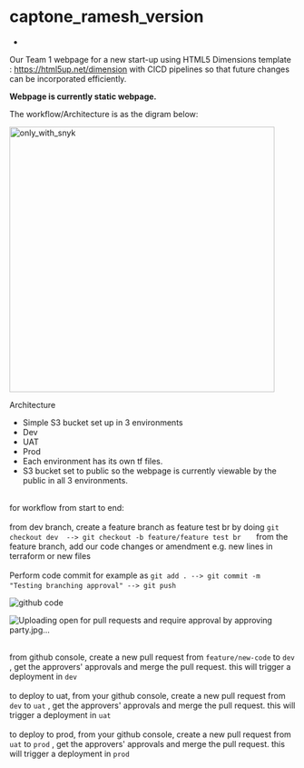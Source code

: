 # captone_ramesh_version
-
Our Team 1 webpage for a new start-up using HTML5 Dimensions template : https://html5up.net/dimension with CICD pipelines so that future changes can be incorporated efficiently.

**Webpage is currently static webpage.** 

The workflow/Architecture is as the digram below:
 
<img width="467" alt="only_with_snyk" src="https://github.com/RameshDM86/captone_ramesh_version/assets/137069406/8f4fcdca-10af-46e5-a3be-0aaa20432985">

Architecture
-	Simple S3 bucket set up in 3 environments
-	Dev 
-	UAT
-	 Prod
-	Each environment has its own tf files. 
-	S3 bucket set to public so the webpage is currently viewable by the public in all 3 environments.

<br> for workflow from start to end:</br> 
<br> from dev branch, create a feature branch as feature test br by doing `git checkout dev  --> git checkout -b feature/feature test br ` &nbsp; &nbsp;
from the feature branch, add our code changes or amendment e.g. new lines in terraform or new files </br>
<br> Perform code commit for example as `git add . --> git commit -m "Testing branching approval" --> git push` &nbsp; &nbsp; </br>

![github code ](https://github.com/RameshDM86/captone_ramesh_version/assets/137069406/a5212b47-f951-4459-800d-23a4d9e408b5)

![Uploading open for pull requests and require approval by approving party.jpg…]()

<br>from github console, create a new pull request from `feature/new-code` to `dev`  , get the approvers' approvals and merge the pull request. this will trigger a deployment in `dev` </br>
<br> to deploy to uat, from your github console, create a new pull request from `dev` to `uat` , get the approvers' approvals and merge the pull request. this will trigger a deployment in `uat` </br> 
<br> to deploy to prod, from your github console, create a new pull request from `uat` to `prod` , get the approvers' approvals and merge the pull request. this will trigger a deployment in `prod` </br>
